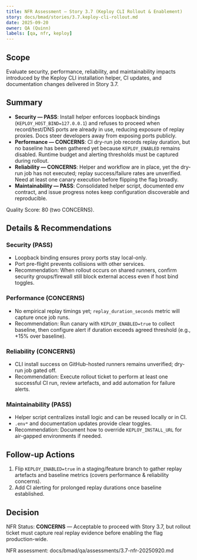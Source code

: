 ```yaml
---
title: NFR Assessment — Story 3.7 (Keploy CLI Rollout & Enablement)
story: docs/bmad/stories/3.7.keploy-cli-rollout.md
date: 2025-09-20
owner: QA (Quinn)
labels: [qa, nfr, keploy]
---
```


## Scope

Evaluate security, performance, reliability, and maintainability impacts introduced by the Keploy CLI installation helper, CI updates, and documentation changes delivered in Story 3.7.

## Summary

- **Security — PASS**: Install helper enforces loopback bindings (`KEPLOY_HOST_BIND=127.0.0.1`) and refuses to proceed when record/test/DNS ports are already in use, reducing exposure of replay proxies. Docs steer developers away from exposing ports publicly.
- **Performance — CONCERNS**: CI dry-run job records replay duration, but no baseline has been gathered yet because `KEPLOY_ENABLED` remains disabled. Runtime budget and alerting thresholds must be captured during rollout.
- **Reliability — CONCERNS**: Helper and workflow are in place, yet the dry-run job has not executed; replay success/failure rates are unverified. Need at least one canary execution before flipping the flag broadly.
- **Maintainability — PASS**: Consolidated helper script, documented env contract, and issue progress notes keep configuration discoverable and reproducible.

Quality Score: 80 (two CONCERNS).

## Details & Recommendations

### Security (PASS)

- Loopback binding ensures proxy ports stay local-only.
- Port pre-flight prevents collisions with other services.
- Recommendation: When rollout occurs on shared runners, confirm security groups/firewall still block external access even if host bind toggles.

### Performance (CONCERNS)

- No empirical replay timings yet; `replay_duration_seconds` metric will capture once job runs.
- Recommendation: Run canary with `KEPLOY_ENABLED=true` to collect baseline, then configure alert if duration exceeds agreed threshold (e.g., +15% over baseline).

### Reliability (CONCERNS)

- CLI install success on GitHub-hosted runners remains unverified; dry-run job gated off.
- Recommendation: Execute rollout ticket to perform at least one successful CI run, review artefacts, and add automation for failure alerts.

### Maintainability (PASS)

- Helper script centralizes install logic and can be reused locally or in CI.
- `.env*` and documentation updates provide clear toggles.
- Recommendation: Document how to override `KEPLOY_INSTALL_URL` for air-gapped environments if needed.

## Follow-up Actions

1. Flip `KEPLOY_ENABLED=true` in a staging/feature branch to gather replay artefacts and baseline metrics (covers performance & reliability concerns).
2. Add CI alerting for prolonged replay durations once baseline established.

## Decision

NFR Status: **CONCERNS** — Acceptable to proceed with Story 3.7, but rollout ticket must capture real replay evidence before enabling the flag production-wide.

NFR assessment: docs/bmad/qa/assessments/3.7-nfr-20250920.md
